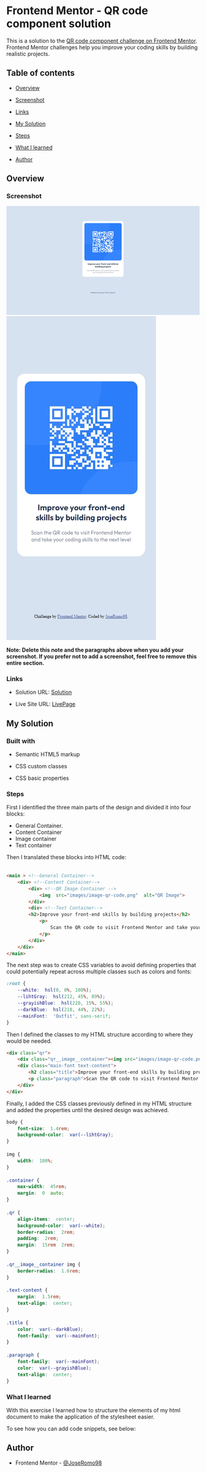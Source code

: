 # Frontend Mentor - QR code component solution

  

This is a solution to the [QR code component challenge on Frontend Mentor](https://www.frontendmentor.io/challenges/qr-code-component-iux_sIO_H). Frontend Mentor challenges help you improve your coding skills by building realistic projects.

  

## Table of contents

  

- [Overview](#overview)

- [Screenshot](#screenshot)

- [Links](#links)

- [My Solution](#my-solution)

- [Steps](#steps)

- [What I learned](#what-i-learned)

- [Author](#author)
  
  

## Overview

  

### Screenshot

  
![](./screenshots/1080p%20Desktop-1704844141286.jpeg)
![](./screenshots/iPhone%2012%20Pro-1704844149281.jpeg)

 

    

**Note: Delete this note and the paragraphs above when you add your screenshot. If you prefer not to add a screenshot, feel free to remove this entire section.**

  

### Links

  

- Solution URL: [Solution]([https://github.com/FrontEndMentor-JoseRomo98/QR-Code-Component])

- Live Site URL: [LivePage]([https://frontendmentor-joseromo98.github.io/QR-Code-Component])

  

## My Solution

  

### Built with
- Semantic HTML5 markup

- CSS custom classes

- CSS basic properties

### Steps
First I identified the three main parts of the design and divided it into four blocks:
- General Container.
- Content Container
- Image container
- Text container

Then I translated these blocks into HTML code:

```html

<main > <!--General Container-->
	<div> <!--Content Container-->
		<div> <!--QR Image Container -->
			<img  src="images/image-qr-code.png"  alt="QR Image">
		</div>
		<div> <!--Text Container-->
		<h2>Improve your front-end skills by building projects</h2>
			<p>
				Scan the QR code to visit Frontend Mentor and take yourcoding skills to the next level
			</p>
		</div>
	</div>
</main>
```
The next step was to create CSS variables to avoid defining properties that could potentially repeat across multiple classes such as colors and fonts:
```css
:root {
	--white:  hsl(0, 0%, 100%);
	--lihtGray:  hsl(212, 45%, 89%);
	--grayishBlue:  hsl(220, 15%, 55%);
	--darkBlue:  hsl(218, 44%, 22%); 
	--mainFont:  'Outfit', sans-serif;
}
```
Then I defined the classes to my HTML structure according to where they would be needed.

```html
<div class="qr">
	<div class="qr__image__container"><img src="images/image-qr-code.png" alt="QR Image" /></div>
	<div class="main-font text-content">
		<h2 class="title">Improve your front-end skills by building projects</h2>
		<p class="paragraph">Scan the QR code to visit Frontend Mentor and take your coding skills to the next level</p>
	</div>
</div>
```
Finally, I added the CSS classes previously defined in my HTML structure and added the properties until the desired design was achieved.

``` css
body {
	font-size:  1.4rem;
	background-color:  var(--lihtGray);
}

img {
	width:  100%;
}

.container {
	max-width:  45rem;
	margin:  0  auto;
}

.qr {
	align-items:  center;
	background-color:  var(--white);
	border-radius:  2rem;
	padding:  2rem;
	margin:  15rem  2rem;
}

.qr__image__container img {
	border-radius:  1.6rem;
}

.text-content {
	margin:  1.5rem;
	text-align:  center;
}

.title {
	color:  var(--darkBlue);
	font-family:  var(--mainFont);
}

.paragraph {
	font-family:  var(--mainFont);
	color:  var(--grayishBlue);
	text-align:  center;
}
```


### What I learned

  

With this exercise I learned how to structure the elements of my html document to make the application of the stylesheet easier.

  

To see how you can add code snippets, see below:



## Author

- Frontend Mentor - [@JoseRomo98](https://www.frontendmentor.io/profile/JoseRomo98)
